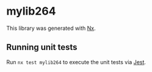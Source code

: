 # mylib264

This library was generated with [Nx](https://nx.dev).

## Running unit tests

Run `nx test mylib264` to execute the unit tests via [Jest](https://jestjs.io).

